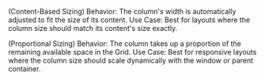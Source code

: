 <ColumnDefinition Width="Auto"/> (Content-Based Sizing)
Behavior: The column's width is automatically adjusted to fit the size of its content.
Use Case: Best for layouts where the column size should match its content's size exactly.


<ColumnDefinition Width="*"/> (Proportional Sizing)
Behavior: The column takes up a proportion of the remaining available space in the Grid.
Use Case: Best for responsive layouts where the column size should scale dynamically with the window or parent container.